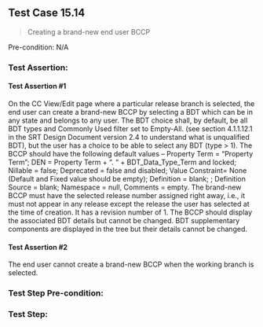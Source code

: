 ## Test Case 15.14

> Creating a brand-new end user BCCP

Pre-condition: N/A

### Test Assertion:

#### Test Assertion #1
On the CC View/Edit page where a particular release branch is selected, the end user can create a brand-new BCCP by selecting a BDT which can be in any state and belongs to any user. The BDT choice shall, by default, be all BDT types and Commonly Used filter set to Empty-All. (see section 4.1.1.12.1 in the SRT Design Document version 2.4 to understand what is unqualified BDT), but the user has a choice to be able to select any BDT (type > 1). The BCCP should have the following default values – Property Term = “Property Term”; DEN = Property Term + “. “ + BDT_Data_Type_Term and locked; Nillable = false; Deprecated = false and disabled; Value Constraint= None (Default and Fixed value should be empty); Definition = blank; ; Definition Source = blank; Namespace = null, Comments = empty. The brand-new BCCP must have the selected release number assigned right away, i.e., it must not appear in any release except the release the user has selected at the time of creation. It has a revision number of 1. The BCCP should display the associated BDT details but cannot be changed. BDT supplementary components are displayed in the tree but their details cannot be changed.

#### Test Assertion #2
The end user cannot create a brand-new BCCP when the working branch is selected.

### Test Step Pre-condition:



### Test Step: